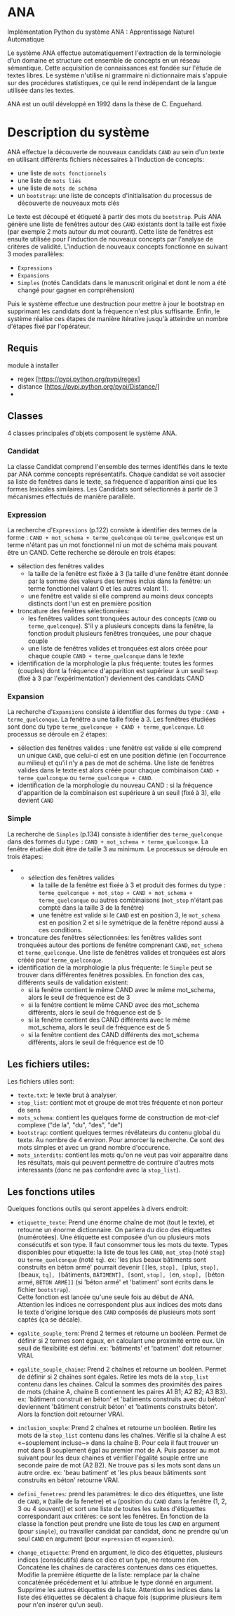 # ANA

Implémentation Python du système ANA : Apprentissage Naturel Automatique

Le système ANA effectue automatiquement l'extraction de la terminologie d'un domaine et structure cet ensemble de concepts en un réseau sémantique. Cette acquisition de connaissances est fondée sur l'étude de textes libres. Le système n'utilise ni grammaire ni dictionnaire mais s'appuie sur des procédures statistiques, ce qui le rend indépendant de la langue utilisée dans les textes.

ANA est un outil développé en 1992 dans la thèse de C. Enguehard.

# Description du système

ANA effectue la découverte de nouveaux candidats `CAND` au sein d'un texte en utilisant différents fichiers nécessaires à l'induction de concepts:
- une liste de `mots fonctionnels`
- une liste de `mots liés`
- une liste de `mots de schéma`
- un `bootstrap`: une liste de concepts d'initialisation du processus de découverte de nouveaux mots clés

Le texte est découpé et étiqueté à partir des mots du `bootstrap`. Puis ANA génère une liste de fenêtres autour des `CAND` existants dont la taille est fixée (par exemple 2 mots autour du mot courant). Cette liste de fenêtres est ensuite utilisée pour l'induction de nouveaux concepts par l'analyse de critères de validité. L'induction de nouveaux concepts fonctionne en suivant 3 modes parallèles:
- `Expressions`
- `Expansions`
- `Simples` (notés Candidats dans le manuscrit original et dont le nom a été changé pour gagner en compréhension)

Puis le système effectue une destruction pour mettre à jour le bootstrap en supprimant les candidats dont la fréquence n'est plus suffisante. Enfin, le système réalise ces étapes de manière itérative jusqu'à atteindre un nombre d'étapes fixé par l'opérateur.

## Requis
module à installer
- regex [https://pypi.python.org/pypi/regex]
- distance [https://pypi.python.org/pypi/Distance/]
- 

## Classes

4 classes principales d'objets composent le système ANA.

### Candidat

La classe Candidat comprend l'ensemble des termes identifiés dans le texte par ANA comme concepts représentatifs. Chaque candidat se voit associer sa liste de fenêtres dans le texte, sa fréquence d'apparition ainsi que les formes lexicales similaires. Les Candidats sont sélectionnés à partir de 3 mécanismes effectués de manière parallèle.

### Expression

La recherche d'`Expressions` (p.122) consiste à identifier des termes de la forme : `CAND + mot_schema + terme_quelconque` où `terme_quelconque` est un terme n'étant pas un mot fonctionnel ni un mot de schéma mais pouvant être un CAND. Cette recherche se déroule en trois étapes:
- sélection des fenêtres valides
    * la taille de la fenêtre est fixée à 3 (la taille d'une fenêtre étant donnée par la somme des valeurs des termes inclus dans la fenêtre: un terme fonctionnel valant 0 et les autres valant 1).
    * une fenêtre est valide si elle comprend au moins deux concepts distincts dont l'un est en première position
- troncature des fenêtres sélectionnées:
    * les fenêtres valides sont tronquées autour des concepts (`CAND` ou `terme_quelconque`). S'il y a plusieurs concepts dans la fenêtre, la fonction produit plusieurs fenêtres tronquées, une pour chaque couple
    * une liste de fenêtres valides et tronquées est alors créée pour chaque couple `CAND + terme_quelconque` dans le texte
- identification de la morphologie la plus fréquente: toutes les formes (couples) dont la fréquence d'apparition est supérieur à un seuil `Sexp` (fixé à 3 par l'expérimentation') deviennent des candidats CAND

### Expansion

La recherche d'`Expansions` consiste à identifier des formes du type : `CAND + terme_quelconque`. La fenêtre a une taille fixée à 3. Les fenêtres étudiées sont donc du type `terme_quelconque + CAND + terme_quelconque`. Le processus se déroule en 2 étapes:
- sélection des fenêtres valides : une fenêtre est valide si elle comprend un unique `CAND`, que celui-ci est en une position définie (en l'occurrence au milieu) et qu'il n'y a pas de mot de schéma. Une liste de fenêtres valides dans le texte est alors créée pour chaque combinaison `CAND + terme_quelconque` ou `terme_quelconque + CAND`.
- identification de la morphologie du nouveau CAND : si la fréquence d'apparition de la combinaison est supérieure à un seuil (fixé à 3), elle devient `CAND`

### Simple

La recherche de `Simples` (p.134) consiste à identifier des `terme_quelconque` dans des formes du type : `CAND + mot_schema + terme_quelconque`. La fenêtre étudiée doit être de taille 3 au minimum. Le processus se déroule en trois étapes:
- - sélection des fenêtres valides
    * la taille de la fenêtre est fixée à 3 et produit des formes du type : `terme_quelconque + mot_stop + CAND + mot_schema + terme_quelconque` ou autres combinaisons (`mot_stop` n'étant pas compté dans la taille 3 de la fenêtre)
    * une fenêtre est valide si le `CAND` est en position 3, le `mot_schema` est en position 2 et si le symétrique de la fenêtre répond aussi à ces conditions.
- troncature des fenêtres sélectionnées: les fenêtres valides sont tronquées autour des portions de fenêtre comprenant `CAND`, `mot_schema` et `terme_quelconque`. Une liste de fenêtres valides et tronquées est alors créée pour `terme_quelconque`.
- identification de la morphologie la plus fréquente: le `Simple` peut se trouver dans différentes fenêtres possibles. En fonction des cas, différents seuils de validation existent:
    * si la fenêtre contient le même CAND avec le même mot_schema, alors le seuil de fréquence est de 3
    * si la fenêtre contient le même CAND avec des mot_schema différents, alors le seuil de fréquence est de 5
    * si la fenêtre contient des CAND différents avec le même mot_schema, alors le seuil de fréquence est de 5
    * si la fenêtre contient des CAND différents des mot_schema différents, alors le seuil de fréquence est de 10


## Les fichiers utiles: 
Les fichiers utiles sont: 
- `texte.txt`: le texte brut à analyser.
- `stop_list`: contient mot et groupe de mot très fréquente et non porteur de sens 
- `mots_schema`: contient les quelques forme de construction de mot-clef complexe ("de la", "du", "des", "de")
- `bootstrap`: contient quelques termes révélateurs du contenu global du texte. Au nombre de 4 environ. Pour amorcer la recherche. Ce sont des mots simples et avec un grand nombre d'occurence.
- `mots_interdits`: contient les mots qu'on ne veut pas voir apparaitre dans les résultats, mais qui peuvent permettre de contruire d'autres mots interessants (donc ne pas confondre avec la `stop_list`).

## Les fonctions utiles
Quelques fonctions outils qui seront appelées à divers endroit:
- `etiquette_texte`: Prend une énorme chaîne de mot (tout le texte), et retourne un énorme dictionnaire. On parlera du dico des étiquettes (numérotées). Une étiquette est composée d'un ou plusieurs mots consécutifs et son type. Il faut consommer tous les mots du texte. Types disponibles pour etiquette: la liste de tous les `CAND`, `mot_stop` (noté `stop`) ou `terme_quelconque` (noté `tq`). 
ex: 'les plus beaux bâtiments sont construits en béton armé' pourrait devenir `[[`les, `stop], [`plus, `stop], [`beaux, `tq], [`bâtiments, `BÂTIMENT], [`sont, `stop], [`en, `stop], [`béton armé, `BÉTON ARMÉ]]` (si 'béton armé' et 'batiment' sont écrits dans le fichier `bootstrap`).  
Cette fonction est lancée qu'une seule fois au début de ANA.  
Attention les indices ne correspondent plus aux indices des mots dans le texte d'origine lorsque des `CAND` composés de plusieurs mots sont captés (ça se décale).

- `egalite_souple_term`: Prend 2 termes et retourne un booléen. Permet de définir si 2 termes sont égaux, en calculant une proximité entre eux. Un seuil de flexibilité est défini. ex: 'bâtiments' et 'batiment' doit retourner VRAI. 
- `egalite_souple_chaine`: Prend 2 chaînes et retourne un booléen. Permet de définir si 2 chaînes sont égales. Retire les mots de la `stop_list` contenu dans les chaïnes. Calcul la sommes des proximités des paires de mots (chaine A, chaine B contiennent les paires A1 B1; A2 B2; A3 B3). ex: 'bâtiment construit en béton' et 'batiments construits avec du béton' deviennent 'bâtiment construit béton' et 'batiments construits béton'. Alors la fonction doit retourner VRAI. 
- `inclusion_souple`: Prend 2 chaînes et retourne un booléen. Retire les mots de la `stop_list` contenu dans les chaînes. Vérifie si la chaîne A est «~souplement incluse~» dans la chaîne B. Pour cela il faut trouver un mot dans B souplement égal au premier mot de A. Puis passer au mot suivant pour les deux chaines et vérifier l'égalité souple entre une seconde paire de mot (A2 B2). Ne trouve pas si les mots sont dans un autre ordre. ex: 'beau batiment' et 'les plus beaux bâtiments sont construits en béton' retourne VRAI.
- `defini_fenetres`: prend les paramètres: le dico des étiquettes, une liste de `CAND`, `W` (taille de la fenetre) et `w` (position du `CAND` dans la fenêtre (1, 2, 3 ou 4 souvent)) et sort une liste de toutes les suites d'étiquettes correspondant aux critères: ce sont les fenêtres. En fonction de la classe la fonction peut prendre une liste de tous les `CAND` en argument (pour `simple`), ou travailler candidat par candidat, donc ne prendre qu'un seul `CAND` en argument (pour `expression` et `expansion`).
- `change_etiquette`: Prend en argument, le dico des étiquettes, plusieurs indices (consécutifs) dans ce dico et un type, ne retourne rien. Concatène les chaînes de caractères contenues dans ces étiquettes. Modifie la première étiquette de la liste: remplace par la chaîne concaténée précédement et lui attribue le type donné en argument. Supprime les autres étiquettes de la liste.
Attention les indices dans la liste des étiquettes se décalent à chaque fois (supprime plusieurs item pour n'en insérer qu'un seul). 



